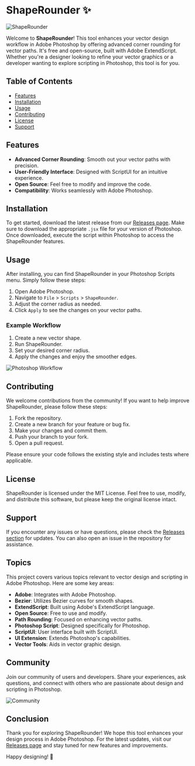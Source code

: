 # ShapeRounder ✨

![ShapeRounder](https://img.shields.io/badge/ShapeRounder-Open%20Source-blue)

Welcome to **ShapeRounder**! This tool enhances your vector design workflow in Adobe Photoshop by offering advanced corner rounding for vector paths. It's free and open-source, built with Adobe ExtendScript. Whether you're a designer looking to refine your vector graphics or a developer wanting to explore scripting in Photoshop, this tool is for you.

## Table of Contents

- [Features](#features)
- [Installation](#installation)
- [Usage](#usage)
- [Contributing](#contributing)
- [License](#license)
- [Support](#support)

## Features

- **Advanced Corner Rounding**: Smooth out your vector paths with precision.
- **User-Friendly Interface**: Designed with ScriptUI for an intuitive experience.
- **Open Source**: Feel free to modify and improve the code.
- **Compatibility**: Works seamlessly with Adobe Photoshop.

## Installation

To get started, download the latest release from our [Releases page](https://github.com/Dulguun12344/ShapeRounder/releases). Make sure to download the appropriate `.jsx` file for your version of Photoshop. Once downloaded, execute the script within Photoshop to access the ShapeRounder features.

## Usage

After installing, you can find ShapeRounder in your Photoshop Scripts menu. Simply follow these steps:

1. Open Adobe Photoshop.
2. Navigate to `File` > `Scripts` > `ShapeRounder`.
3. Adjust the corner radius as needed.
4. Click `Apply` to see the changes on your vector paths.

### Example Workflow

1. Create a new vector shape.
2. Run ShapeRounder.
3. Set your desired corner radius.
4. Apply the changes and enjoy the smoother edges.

![Photoshop Workflow](https://example.com/photoshop-workflow.png)

## Contributing

We welcome contributions from the community! If you want to help improve ShapeRounder, please follow these steps:

1. Fork the repository.
2. Create a new branch for your feature or bug fix.
3. Make your changes and commit them.
4. Push your branch to your fork.
5. Open a pull request.

Please ensure your code follows the existing style and includes tests where applicable.

## License

ShapeRounder is licensed under the MIT License. Feel free to use, modify, and distribute this software, but please keep the original license intact.

## Support

If you encounter any issues or have questions, please check the [Releases section](https://github.com/Dulguun12344/ShapeRounder/releases) for updates. You can also open an issue in the repository for assistance.

## Topics

This project covers various topics relevant to vector design and scripting in Adobe Photoshop. Here are some key areas:

- **Adobe**: Integrates with Adobe Photoshop.
- **Bezier**: Utilizes Bezier curves for smooth shapes.
- **ExtendScript**: Built using Adobe's ExtendScript language.
- **Open Source**: Free to use and modify.
- **Path Rounding**: Focused on enhancing vector paths.
- **Photoshop Script**: Designed specifically for Photoshop.
- **ScriptUI**: User interface built with ScriptUI.
- **UI Extension**: Extends Photoshop's capabilities.
- **Vector Tools**: Aids in vector graphic design.

## Community

Join our community of users and developers. Share your experiences, ask questions, and connect with others who are passionate about design and scripting in Photoshop.

![Community](https://example.com/community.png)

## Conclusion

Thank you for exploring ShapeRounder! We hope this tool enhances your design process in Adobe Photoshop. For the latest updates, visit our [Releases page](https://github.com/Dulguun12344/ShapeRounder/releases) and stay tuned for new features and improvements.

Happy designing! 🎨